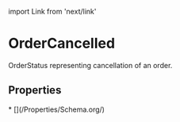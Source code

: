 import Link from 'next/link'

# OrderCancelled

OrderStatus representing cancellation of an order.

## Properties

<Grid>
* [](/Properties/Schema.org/)

</Grid>

